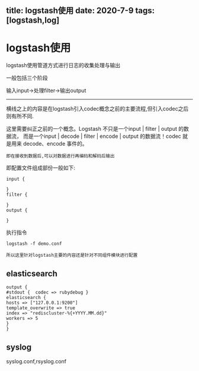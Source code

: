 title:  logstash使用
date: 2020-7-9
tags: [logstash,log]
---
 <!--more-->

 # logstash使用
logstash使用管道方式进行日志的收集处理与输出

一般包括三个阶段

输入input->处理filter->输出output

---

横线之上的内容是在logstash引入codec概念之前的主要流程,但引入codec之后则有所不同.

这里需要纠正之前的一个概念。Logstash 不只是一个input | filter | output 的数据流，
而是一个input | decode | filter | encode | output 的数据流！codec 就是用来 decode、encode 事件的。

`即在接收到数据后,可以对数据进行再编码和解码后输出`

即配置文件组成部份一般如下:

```
input {
   
}
filter {
    
}
output {
    
}

```

执行指令
```
logstash -f demo.conf
```

`所以这里针对logstash主要的内容还是针对不同组件模块进行配置`

## elasticsearch

```
output {
#stdout {  codec => rubydebug }
elasticsearch {
hosts => ["127.0.0.1:9200"]
template_overwrite => true
index => "rediscluster-%{+YYYY.MM.dd}"
workers => 5
}
}

```
## syslog

syslog.conf,rsyslog.conf


